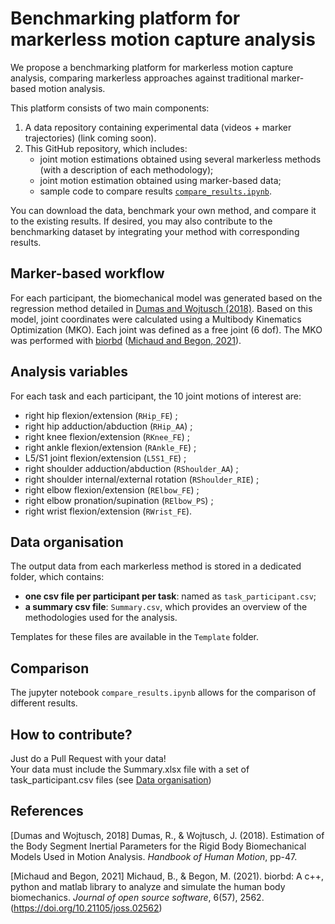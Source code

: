 # Benchmarking platform for markerless motion capture analysis

We propose a benchmarking platform for markerless motion capture analysis, comparing markerless approaches against traditional marker-based motion analysis.

This platform consists of two main components:
1) A data repository containing experimental data (videos + marker trajectories) (link coming soon).
2) This GitHub repository, which includes:
    - joint motion estimations obtained using several markerless methods (with a description of each methodology);
    - joint motion estimation obtained using marker-based data;
    - sample code to compare results [`compare_results.ipynb`](./compare_results.ipynb).

You can download the data, benchmark your own method, and compare it to the existing results.
If desired, you may also contribute to the benchmarking dataset by integrating your method with corresponding results.

## Marker-based workflow

For each participant, the biomechanical model was generated based on the regression method detailed in [Dumas and Wojtusch (2018)](#2).
Based on this model, joint coordinates were calculated using a Multibody Kinematics Optimization (MKO). Each joint was defined as a free joint (6 dof). The MKO was performed with [biorbd](https://github.com/pyomeca/biorbd) ([Michaud and Begon, 2021](#1)).

## Analysis variables

For each task and each participant, the 10 joint motions of interest are:
- right hip flexion/extension (`RHip_FE`) ;
- right hip adduction/abduction (`RHip_AA`) ;
- right knee flexion/extension (`RKnee_FE`) ;
- right ankle flexion/extension (`RAnkle_FE`) ;
- L5/S1 joint flexion/extension (`L5S1_FE`) ;
- right shoulder adduction/abduction (`RShoulder_AA`) ;
- right shoulder internal/external rotation (`RShoulder_RIE`) ;
- right elbow flexion/extension (`RElbow_FE`) ;
- right elbow pronation/supination (`RElbow_PS`) ;
- right wrist flexion/extension (`RWrist_FE`).

## Data organisation

The output data from each markerless method is stored in a dedicated folder, which contains:
- **one csv file per participant per task**: named as `task_participant.csv`;
- **a summary csv file**: `Summary.csv`, which provides an overview of the methodologies used for the analysis.

Templates for these files are available in the `Template` folder.

## Comparison

The jupyter notebook `compare_results.ipynb` allows for the comparison of different results.

## How to contribute?

Just do a Pull Request with your data!  
Your data must include the Summary.xlsx file with a set of task_participant.csv files (see [Data organisation](#data-organisation))

## References
<a id="2">[Dumas and Wojtusch, 2018]</a> 
Dumas, R., & Wojtusch, J. (2018).
Estimation of the Body Segment Inertial Parameters for the Rigid Body Biomechanical Models Used in Motion Analysis.
*Handbook of Human Motion*, pp-47.

<a id="1">[Michaud and Begon, 2021]</a> 
Michaud, B., & Begon, M. (2021).
biorbd: A c++, python and matlab library to analyze and simulate the human body biomechanics.
*Journal of open source software*, 6(57), 2562.
(https://doi.org/10.21105/joss.02562)




